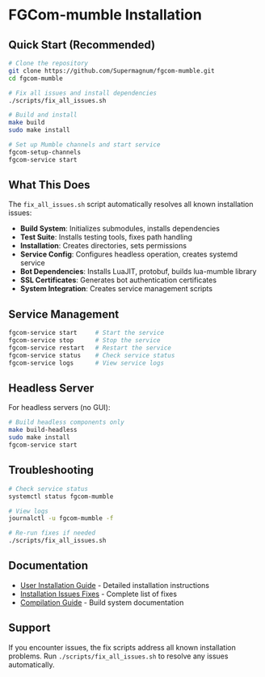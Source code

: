 # FGCom-mumble Installation

## Quick Start (Recommended)

```bash
# Clone the repository
git clone https://github.com/Supermagnum/fgcom-mumble.git
cd fgcom-mumble

# Fix all issues and install dependencies
./scripts/fix_all_issues.sh

# Build and install
make build
sudo make install

# Set up Mumble channels and start service
fgcom-setup-channels
fgcom-service start
```

## What This Does

The `fix_all_issues.sh` script automatically resolves all known installation issues:

- **Build System**: Initializes submodules, installs dependencies
- **Test Suite**: Installs testing tools, fixes path handling  
- **Installation**: Creates directories, sets permissions
- **Service Config**: Configures headless operation, creates systemd service
- **Bot Dependencies**: Installs LuaJIT, protobuf, builds lua-mumble library
- **SSL Certificates**: Generates bot authentication certificates
- **System Integration**: Creates service management scripts

## Service Management

```bash
fgcom-service start     # Start the service
fgcom-service stop      # Stop the service  
fgcom-service restart   # Restart the service
fgcom-service status    # Check service status
fgcom-service logs      # View service logs
```

## Headless Server

For headless servers (no GUI):

```bash
# Build headless components only
make build-headless
sudo make install
fgcom-service start
```

## Troubleshooting

```bash
# Check service status
systemctl status fgcom-mumble

# View logs
journalctl -u fgcom-mumble -f

# Re-run fixes if needed
./scripts/fix_all_issues.sh
```

## Documentation

- [User Installation Guide](docs/USER_INSTALLATION_GUIDE.md) - Detailed installation instructions
- [Installation Issues Fixes](docs/INSTALLATION_ISSUES_FIXES.md) - Complete list of fixes
- [Compilation Guide](docs/COMPILATION_GUIDE.md) - Build system documentation

## Support

If you encounter issues, the fix scripts address all known installation problems. Run `./scripts/fix_all_issues.sh` to resolve any issues automatically.
